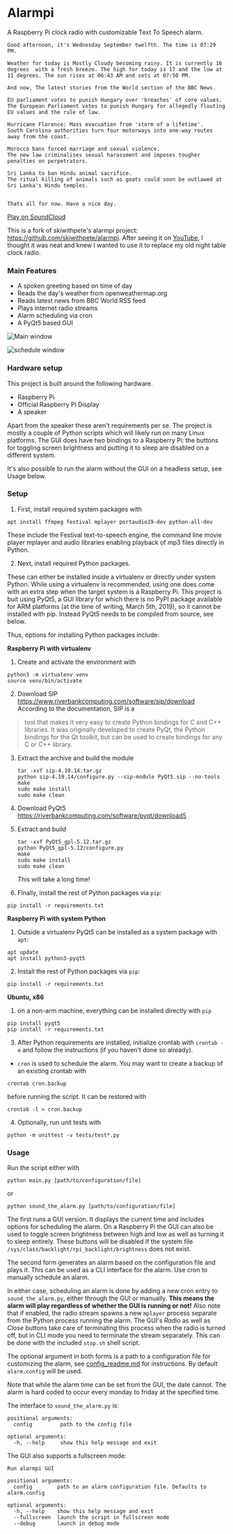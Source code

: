# Alarmpi

A Raspberry Pi clock radio with customizable Text To Speech alarm.
```
Good afternoon, it's Wednesday September twelfth. The time is 07:29 PM.

Weather for today is Mostly Cloudy becoming rainy. It is currently 16 degrees  with a fresh breeze. The high for today is 17 and the low at 11 degrees. The sun rises at 06:43 AM and sets at 07:50 PM.

And now, The latest stories from the World section of the BBC News.

EU parliament votes to punish Hungary over 'breaches' of core values.
The European Parliament votes to punish Hungary for allegedly flouting EU values and the rule of law.

Hurricane Florence: Mass evacuation from 'storm of a lifetime'.
South Carolina authorities turn four motorways into one-way routes away from the coast.

Morocco bans forced marriage and sexual violence.
The new law criminalises sexual harassment and imposes tougher penalties on perpetrators.

Sri Lanka to ban Hindu animal sacrifice.
The ritual killing of animals such as goats could soon be outlawed at Sri Lanka's Hindu temples.


Thats all for now. Have a nice day.
```
[Play on SoundCloud](https://soundcloud.com/lajanki/pialarm_sample)


This is a fork of skiwithpete's alarmpi project: https://github.com/skiwithpete/alarmpi. After seeing it on [YouTube](https://youtu.be/julETnOLkaU), I thought it was neat and knew I wanted to use it to replace my old night table clock radio.


### Main Features
 * A spoken greeting based on time of day
 * Reads the day's weather from openweathermap.org
 * Reads latest news from BBC World RSS feed
 * Plays internet radio streams
 * Alarm scheduling via cron
 * A PyQt5 based GUI


![Main window](resources/clock_main.png)

![schedule window](resources/clock_schedule.png)


### Hardware setup
This project is built around the following hardware.
 * Raspberry Pi
 * Official Raspberry Pi Display
 * A speaker

Apart from the speaker these aren't requirements per se. The project is mostly a couple of Python scripts which will likely run on many Linux platforms. The GUI does have two bindings to a Raspberry Pi: the buttons for toggling screen brightness and putting it to sleep are disabled on a different system.

It's also possible to run the alarm without the GUI on a headless setup, see Usage below.



### Setup
 1. First, install required system packages with

  ```apt install ffmpeg festival mplayer portaudio19-dev python-all-dev```

  These include the Festival text-to-speech engine, the command line movie player mplayer and audio libraries enabling playback of mp3 files directly in Python.

 2. Next, install required Python packages.

 These can either be installed inside a virtualenv or directly under system Python. While using a virtualenv is recommended, using one does come with an extra step when the target system is a Raspberry Pi. This project is buit using PyQt5, a GUI library for which there is no PyPI package available for ARM platforms (at the time of writing, March 5th, 2019), so it cannot be installed with pip. Instead PyQt5 needs to be compiled from source, see below.

 Thus, options for installing Python packages include:

 **Raspberry Pi with virtualenv**
  1. Create and activate the environment with
 ```
 python3 -m virtualenv venv
 source venv/bin/activate
 ```
  2. Download SIP  
  https://www.riverbankcomputing.com/software/sip/download  
  According to the documentation, SIP is a
  > tool that makes it very easy to create Python bindings for C and C++ libraries. It was originally developed to create PyQt, the Python bindings for the Qt toolkit, but can be used to create bindings for any C or C++ library.

  3. Extract the archive and build the module
     ```
     tar -xvf sip-4.19.14.tar.gz
     python sip-4.19.14/configure.py --sip-module PyQt5.sip --no-tools
     make
     sudo make install
     sudo make clean
     ```
  4. Download PyQt5  
  https://riverbankcomputing.com/software/pyqt/download5  

  5. Extract and build
     ```
     tar -xvf PyQt5_gpl-5.12.tar.gz
     python PyQt5_gpl-5.12/configure.py
     make
     sudo make install
     sudo make clean
     ```
     This will take a long time!

  6. Finally, install the rest of Python packages via `pip`:
  ```
  pip install -r requirements.txt
  ```

 **Raspberry Pi with system Python**
  1. Outside a virtualenv PyQt5 can be installed as a system package with `apt`:
  ```
  apt update
  apt install python3-pyqt5
  ```
  2. Install the rest of Python packages via `pip`:
  ```
  pip install -r requirements.txt
  ```

 **Ubuntu, x86**
  1. on a non-arm machine, everything can be installed directly with `pip`
  ```
  pip install pyqt5
  pip install -r requirements.txt
  ```
 3. After Python requirements are installed, initialize crontab with `crontab -e` and follow the instructions (if you haven't done so already).
   * `cron` is used to schedule the alarm. You may want to create a backup of an existing crontab with
   ```
   crontab cron.backup
   ```
   before running the script. It can be restored with
   ```
   crontab -l > cron.backup
   ```

 4. Optionally, run unit tests with

  ```python -m unittest -v tests/test*.py```


### Usage
Run the script either with
```
python main.py [path/to/configuration/file]
```
or
```
python sound_the_alarm.py [path/to/configuration/file]
```

The first runs a GUI version. It displays the current time and includes options for scheduling the alarm. On a Raspberry Pi the GUI can also be used to toggle screen brightness between high and low as well as turning it to sleep entirely. These buttons will be disabled if the system file `/sys/class/backlight/rpi_backlight/brightness` does not exist.

The second form generates an alarm based on the configuration file and plays it. This can be used as a CLI interface for the alarm. Use cron to manually schedule an alarm.

In either case, scheduling an alarm is done by adding a new cron entry to `sound_the_alarm.py`, either through the GUI or manually. **This means the alarm will play regardless of whether the GUI is running or not!** Also note that if enabled, the radio stream spawns a new `mplayer` process separate from the Python process running the alarm. The GUI's _Radio_ as well as _Close_ buttons take care of terminating this process when the radio is turned off, but in CLI mode you need to terminate the stream separately. This can be done with the included `stop.sh` shell script.

The optional argument in both forms is a path to a configuration file for customizing the alarm, see [config_readme.md](./config_readme.md) for instructions. By default `alarm.config` will be used.

Note that while the alarm time can be set from the GUI, the date cannot. The alarm is hard coded to occur every monday to friday at the specified time.


The interface to `sound_the_alarm.py` is:
```
positional arguments:
  config         path to the config file

optional arguments:
  -h, --help     show this help message and exit
```

The GUI also supports a fullscreen mode:
```
Run alarmpi GUI

positional arguments:
  config        path to an alarm configuration file. Defaults to alarm.config

optional arguments:
  -h, --help    show this help message and exit
  --fullscreen  launch the script in fullscreen mode
  --debug       launch in debug mode
```
